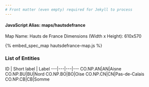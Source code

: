 ```yaml
---
# Front matter (even empty) required for Jekyll to process
---
```


#### JavaScript Alias: maps/hautsdefrance

Map Name: Hauts de France
Dimensions (Width x Height): 610x570



{% embed_spec_map hautsdefrance-map.js %}

### List of Entities

ID | Short label | Label
---|---|---|---
CO.NP.AN|AN|Aisne
CO.NP.BU|BU|Nord
CO.NP.BO|BO|Oise
CO.NP.CN|CN|Pas-de-Calais
CO.NP.CB|CB|Somme